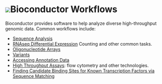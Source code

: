 # ![](/images/icons/help.gif)Bioconductor Workflows

Bioconductor provides software to help analyze diverse high-throughput
genomic data. Common workflows include:

* [Sequence Analysis](high-throughput-sequencing/)
* [RNAseq Differential Expression](/packages/release/data/experiment/html/parathyroidSE.html) Counting and other common tasks.
* [Oligonucleotide Arrays](oligo-arrays/)
* [Variants](variants/)
* [Accessing Annotation Data](annotation-data/)
* [High Throughput Assays](/help/workflows/high-throughput-assays/): 
  flow cytometry and other technologies.
* [Finding Candidate Binding Sites for Known Transcription Factors via Sequence Matching](/help/workflows/gene-regulation-tfbs/)

